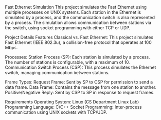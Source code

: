Fast Ethernet Simulation
This project simulates the Fast Ethernet using multiple processes on UNIX systems. Each station in the Ethernet is simulated by a process, and the communication switch is also represented by a process. The simulation allows communication between stations via the switch, using socket programming with either TCP or UDP.

Project Details
Features
Classical vs. Fast Ethernet: This project simulates Fast Ethernet (IEEE 802.3u), a collision-free protocol that operates at 100 Mbps.

Processes:
Station Process (SP): Each station is simulated by a process. The number of stations is configurable, with a maximum of 10.
Communication Switch Process (CSP): This process simulates the Ethernet switch, managing communication between stations.

Frame Types:
Request Frame: Sent by SP to CSP for permission to send a data frame.
Data Frame: Contains the message from one station to another.
Positive/Negative Reply: Sent by CSP to SP in response to request frames.

Requirements
Operating System: Linux (CS Department Linux Lab)
Programming Language: C/C++
Socket Programming: Inter-process communication using UNIX sockets with TCP/UDP.
